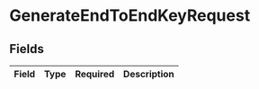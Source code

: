 # GenerateEndToEndKeyRequest


## Fields

| Field       | Type        | Required    | Description |
| ----------- | ----------- | ----------- | ----------- |
